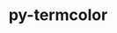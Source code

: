 ---
title: "py-termcolor"
layout: cache
categories: [package, develop-2024-11-24]
meta: {"versions": ["1.1.0"], "compilers": ["apple-clang@=15.0.0", "gcc@=11.4.0", "gcc@=13.2.0"], "oss": ["ubuntu22.04", "ubuntu24.04", "ventura"], "platforms": ["darwin", "linux"], "targets": ["aarch64", "neoverse_v1", "x86_64_v3"], "stacks": ["e4s", "e4s-neoverse_v1", "ml-darwin-aarch64-mps", "ml-linux-aarch64-cpu", "ml-linux-aarch64-cuda", "ml-linux-x86_64-cpu", "ml-linux-x86_64-cuda", "ml-linux-x86_64-rocm", "root"], "num_specs": 13, "num_specs_by_stack": {"root": 13, "ml-darwin-aarch64-mps": 1, "e4s-neoverse_v1": 1, "e4s": 3, "ml-linux-aarch64-cuda": 4, "ml-linux-aarch64-cpu": 4, "ml-linux-x86_64-cuda": 4, "ml-linux-x86_64-rocm": 4, "ml-linux-x86_64-cpu": 4}}
spec_details: [{"hash": "she42mmixzfdinem6gddteewqzjiywc3", "compiler": "apple-clang@=15.0.0", "versions": ["1.1.0"], "os": "ventura", "platform": "darwin", "target": "aarch64", "variants": ["build_system=python_pip"], "stacks": ["root", "ml-darwin-aarch64-mps"], "size": "-", "tarball": "https://binaries.spack.io/develop-2024-11-24/build_cache/darwin-ventura-aarch64/apple-clang-15.0.0/py-termcolor-1.1.0/darwin-ventura-aarch64-apple-clang-15.0.0-py-termcolor-1.1.0-she42mmixzfdinem6gddteewqzjiywc3.spack"}, {"hash": "aghlirjkr62msfcexmnwn54yas7j22kf", "compiler": "gcc@=11.4.0", "versions": ["1.1.0"], "os": "ubuntu22.04", "platform": "linux", "target": "neoverse_v1", "variants": ["build_system=python_pip"], "stacks": ["root", "e4s-neoverse_v1"], "size": "-", "tarball": "https://binaries.spack.io/develop-2024-11-24/build_cache/linux-ubuntu22.04-neoverse_v1/gcc-11.4.0/py-termcolor-1.1.0/linux-ubuntu22.04-neoverse_v1-gcc-11.4.0-py-termcolor-1.1.0-aghlirjkr62msfcexmnwn54yas7j22kf.spack"}, {"hash": "ag7ugjtmiz7zgn6lbnnkp34ygmneiri3", "compiler": "gcc@=11.4.0", "versions": ["1.1.0"], "os": "ubuntu22.04", "platform": "linux", "target": "x86_64_v3", "variants": ["build_system=python_pip"], "stacks": ["root", "e4s"], "size": "-", "tarball": "https://binaries.spack.io/develop-2024-11-24/build_cache/linux-ubuntu22.04-x86_64_v3/gcc-11.4.0/py-termcolor-1.1.0/linux-ubuntu22.04-x86_64_v3-gcc-11.4.0-py-termcolor-1.1.0-ag7ugjtmiz7zgn6lbnnkp34ygmneiri3.spack"}, {"hash": "cwzd6bom7aenvwivgq67nvtglcj2xkbt", "compiler": "gcc@=11.4.0", "versions": ["1.1.0"], "os": "ubuntu22.04", "platform": "linux", "target": "x86_64_v3", "variants": ["build_system=python_pip"], "stacks": ["root", "e4s"], "size": "-", "tarball": "https://binaries.spack.io/develop-2024-11-24/build_cache/linux-ubuntu22.04-x86_64_v3/gcc-11.4.0/py-termcolor-1.1.0/linux-ubuntu22.04-x86_64_v3-gcc-11.4.0-py-termcolor-1.1.0-cwzd6bom7aenvwivgq67nvtglcj2xkbt.spack"}, {"hash": "cu5ijbidtuuau3b5eki74opfpmrlwpc7", "compiler": "gcc@=11.4.0", "versions": ["1.1.0"], "os": "ubuntu22.04", "platform": "linux", "target": "x86_64_v3", "variants": ["build_system=python_pip"], "stacks": ["root", "e4s"], "size": "-", "tarball": "https://binaries.spack.io/develop-2024-11-24/build_cache/linux-ubuntu22.04-x86_64_v3/gcc-11.4.0/py-termcolor-1.1.0/linux-ubuntu22.04-x86_64_v3-gcc-11.4.0-py-termcolor-1.1.0-cu5ijbidtuuau3b5eki74opfpmrlwpc7.spack"}, {"hash": "6tapfun5iwcu7him5nfe4v6tid4zppjk", "compiler": "gcc@=13.2.0", "versions": ["1.1.0"], "os": "ubuntu24.04", "platform": "linux", "target": "aarch64", "variants": ["build_system=python_pip"], "stacks": ["root", "ml-linux-aarch64-cuda", "ml-linux-aarch64-cpu"], "size": "-", "tarball": "https://binaries.spack.io/develop-2024-11-24/build_cache/linux-ubuntu24.04-aarch64/gcc-13.2.0/py-termcolor-1.1.0/linux-ubuntu24.04-aarch64-gcc-13.2.0-py-termcolor-1.1.0-6tapfun5iwcu7him5nfe4v6tid4zppjk.spack"}, {"hash": "zg6ot2ihl3lrzq5fvedfc7k3pjaaykll", "compiler": "gcc@=13.2.0", "versions": ["1.1.0"], "os": "ubuntu24.04", "platform": "linux", "target": "aarch64", "variants": ["build_system=python_pip"], "stacks": ["root", "ml-linux-aarch64-cuda", "ml-linux-aarch64-cpu"], "size": "-", "tarball": "https://binaries.spack.io/develop-2024-11-24/build_cache/linux-ubuntu24.04-aarch64/gcc-13.2.0/py-termcolor-1.1.0/linux-ubuntu24.04-aarch64-gcc-13.2.0-py-termcolor-1.1.0-zg6ot2ihl3lrzq5fvedfc7k3pjaaykll.spack"}, {"hash": "su5ng5uhqqzmytcwiuusutfrl5bcdmu3", "compiler": "gcc@=13.2.0", "versions": ["1.1.0"], "os": "ubuntu24.04", "platform": "linux", "target": "aarch64", "variants": ["build_system=python_pip"], "stacks": ["root", "ml-linux-aarch64-cuda", "ml-linux-aarch64-cpu"], "size": "-", "tarball": "https://binaries.spack.io/develop-2024-11-24/build_cache/linux-ubuntu24.04-aarch64/gcc-13.2.0/py-termcolor-1.1.0/linux-ubuntu24.04-aarch64-gcc-13.2.0-py-termcolor-1.1.0-su5ng5uhqqzmytcwiuusutfrl5bcdmu3.spack"}, {"hash": "n5hhtzbzooaf2i7y2qt6lgfhmew3zbvu", "compiler": "gcc@=13.2.0", "versions": ["1.1.0"], "os": "ubuntu24.04", "platform": "linux", "target": "aarch64", "variants": ["build_system=python_pip"], "stacks": ["root", "ml-linux-aarch64-cuda", "ml-linux-aarch64-cpu"], "size": "-", "tarball": "https://binaries.spack.io/develop-2024-11-24/build_cache/linux-ubuntu24.04-aarch64/gcc-13.2.0/py-termcolor-1.1.0/linux-ubuntu24.04-aarch64-gcc-13.2.0-py-termcolor-1.1.0-n5hhtzbzooaf2i7y2qt6lgfhmew3zbvu.spack"}, {"hash": "mes5zon2jfvopejcetawr2jzfcqmswma", "compiler": "gcc@=13.2.0", "versions": ["1.1.0"], "os": "ubuntu24.04", "platform": "linux", "target": "x86_64_v3", "variants": ["build_system=python_pip"], "stacks": ["root", "ml-linux-x86_64-cuda", "ml-linux-x86_64-rocm", "ml-linux-x86_64-cpu"], "size": "-", "tarball": "https://binaries.spack.io/develop-2024-11-24/build_cache/linux-ubuntu24.04-x86_64_v3/gcc-13.2.0/py-termcolor-1.1.0/linux-ubuntu24.04-x86_64_v3-gcc-13.2.0-py-termcolor-1.1.0-mes5zon2jfvopejcetawr2jzfcqmswma.spack"}, {"hash": "ai5uzljge6c7knx3xsixtyqon6ytaok7", "compiler": "gcc@=13.2.0", "versions": ["1.1.0"], "os": "ubuntu24.04", "platform": "linux", "target": "x86_64_v3", "variants": ["build_system=python_pip"], "stacks": ["root", "ml-linux-x86_64-cuda", "ml-linux-x86_64-rocm", "ml-linux-x86_64-cpu"], "size": "-", "tarball": "https://binaries.spack.io/develop-2024-11-24/build_cache/linux-ubuntu24.04-x86_64_v3/gcc-13.2.0/py-termcolor-1.1.0/linux-ubuntu24.04-x86_64_v3-gcc-13.2.0-py-termcolor-1.1.0-ai5uzljge6c7knx3xsixtyqon6ytaok7.spack"}, {"hash": "y475wul244gxwhvtvsei4dsq23cfkzep", "compiler": "gcc@=13.2.0", "versions": ["1.1.0"], "os": "ubuntu24.04", "platform": "linux", "target": "x86_64_v3", "variants": ["build_system=python_pip"], "stacks": ["root", "ml-linux-x86_64-cuda", "ml-linux-x86_64-rocm", "ml-linux-x86_64-cpu"], "size": "-", "tarball": "https://binaries.spack.io/develop-2024-11-24/build_cache/linux-ubuntu24.04-x86_64_v3/gcc-13.2.0/py-termcolor-1.1.0/linux-ubuntu24.04-x86_64_v3-gcc-13.2.0-py-termcolor-1.1.0-y475wul244gxwhvtvsei4dsq23cfkzep.spack"}, {"hash": "7htk452bhqvuhx7wtt4ocptth2vvysi6", "compiler": "gcc@=13.2.0", "versions": ["1.1.0"], "os": "ubuntu24.04", "platform": "linux", "target": "x86_64_v3", "variants": ["build_system=python_pip"], "stacks": ["root", "ml-linux-x86_64-cuda", "ml-linux-x86_64-rocm", "ml-linux-x86_64-cpu"], "size": "-", "tarball": "https://binaries.spack.io/develop-2024-11-24/build_cache/linux-ubuntu24.04-x86_64_v3/gcc-13.2.0/py-termcolor-1.1.0/linux-ubuntu24.04-x86_64_v3-gcc-13.2.0-py-termcolor-1.1.0-7htk452bhqvuhx7wtt4ocptth2vvysi6.spack"}]
---